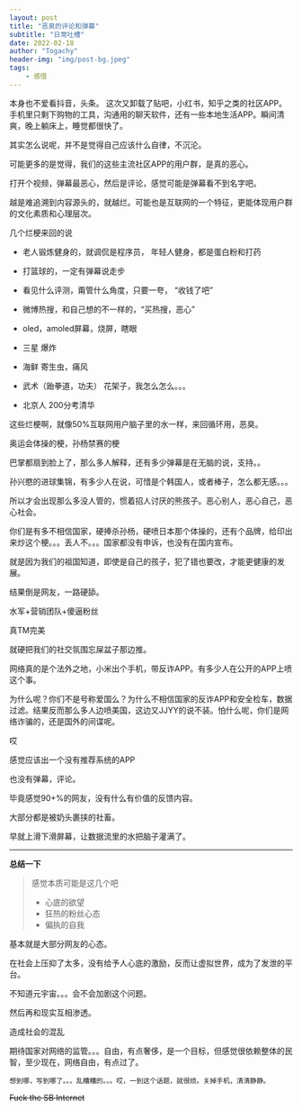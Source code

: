 ```yaml
---
layout: post
title: "恶臭的评论和弹幕"
subtitle: "日常吐槽"
date: 2022-02-18
author: "Togachy"
header-img: "img/post-bg.jpeg"
tags: 
    - 感悟
---
```


本身也不爱看抖音，头条。 这次又卸载了贴吧，小红书，知乎之类的社区APP。手机里只剩下购物的工具，沟通用的聊天软件，还有一些本地生活APP。瞬间清爽，晚上躺床上，睡觉都很快了。

其实怎么说呢，并不是觉得自己应该什么自律，不沉沦。

可能更多的是觉得，我们的这些主流社区APP的用户群，是真的恶心。

打开个视频，弹幕最恶心，然后是评论，感觉可能是弹幕看不到名字吧。

越是难追溯到内容源头的，就越烂。可能也是互联网的一个特征，更能体现用户群的文化素质和心理层次。

几个烂梗来回的说

* 老人锻炼健身的，就调侃是程序员， 年轻人健身，都是蛋白粉和打药

* 打篮球的，一定有弹幕说走步

* 看见什么评测，甭管什么角度，只要一夸， “收钱了吧”

* 微博热搜，和自己想的不一样的，“买热搜，恶心”

* oled，amoled屏幕，烧屏，瞎眼

* 三星 爆炸

* 海鲜 寄生虫，痛风

* 武术（跆拳道，功夫） 花架子，我怎么怎么。。。

* 北京人 200分考清华

这些烂梗啊，就像50%互联网用户脑子里的水一样，来回循环用，恶臭。

奥运会体操的梗，孙杨禁赛的梗

巴掌都扇到脸上了，那么多人解释，还有多少弹幕是在无脑的说，支持。。

孙兴愍的进球集锦，有多少人在说，可惜是个韩国人，或者棒子，怎么都无感。。。

所以才会出现那么多没人管的，惯着招人讨厌的熊孩子。恶心别人，恶心自己，恶心社会。

你们是有多不相信国家，硬捧杀孙杨，硬喷日本那个体操的，还有个品牌，给印出来炒这个梗。。。丢人不。。。国家都没有申诉，也没有在国内宣布。

就是因为我们的祖国知道，即使是自己的孩子，犯了错也要改，才能更健康的发展。

结果倒是网友，一路硬舔。

<kbd>水军</kbd>+<kbd>营销团队</kbd>+<kbd>傻逼粉丝</kbd>

真TM完美

就硬把我们的社交氛围忘屎盆子那边推。

网络真的是个法外之地，小米出个手机，带反诈APP。有多少人在公开的APP上喷这个事。

为什么呢？你们不是号称爱国么？为什么不相信国家的反诈APP和安全检车，数据过滤。结果反而那么多人边喷美国，这边又JJYY的说不装。怕什么呢，你们是网络诈骗的，还是国外的间谍呢。

哎

感觉应该出一个没有推荐系统的APP

也没有弹幕，评论。

毕竟感觉90+%的网友，没有什么有价值的反馈内容。

大部分都是被奶头裹挟的社畜。

早就上滑下滑屏幕，让数据流里的水把脑子灌满了。

---

**总结一下** 

> 感觉本质可能是这几个吧
> * 心底的欲望
> * 狂热的粉丝心态
> * 偏执的自我


基本就是大部分网友的心态。

在社会上压抑了太多，没有给予人心底的激励，反而让虚拟世界，成为了发泄的平台。

不知道元宇宙。。。会不会加剧这个问题。

然后再和现实互相渗透。

造成社会的混乱

期待国家对网络的监管。。。自由，有点奢侈，是一个目标，但感觉很依赖整体的民智，至少现在，网络自由，有点过了。


```
想到哪，写到哪了。。。乱糟糟的。。。哎，一到这个话题，就很烦。关掉手机，清清静静。
```

~~Fuck the SB Internet~~
